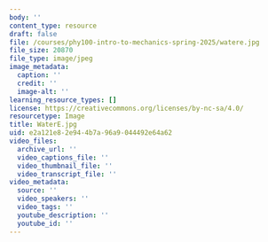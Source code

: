 ```yaml
---
body: ''
content_type: resource
draft: false
file: /courses/phy100-intro-to-mechanics-spring-2025/watere.jpg
file_size: 20870
file_type: image/jpeg
image_metadata:
  caption: ''
  credit: ''
  image-alt: ''
learning_resource_types: []
license: https://creativecommons.org/licenses/by-nc-sa/4.0/
resourcetype: Image
title: WaterE.jpg
uid: e2a121e8-2e94-4b7a-96a9-044492e64a62
video_files:
  archive_url: ''
  video_captions_file: ''
  video_thumbnail_file: ''
  video_transcript_file: ''
video_metadata:
  source: ''
  video_speakers: ''
  video_tags: ''
  youtube_description: ''
  youtube_id: ''
---
```

